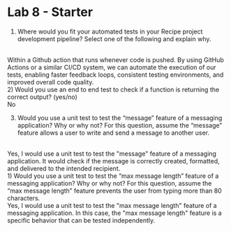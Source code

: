 # Lab 8 - Starter
1) Where would you fit your automated tests in your Recipe project development pipeline? Select one of the following and explain why.
<br>
Within a Github action that runs whenever code is pushed. By using GitHub Actions or a similar CI/CD system, we can automate the execution of our tests, enabling faster feedback loops, consistent testing environments, and improved overall code quality.
<br>
2) Would you use an end to end test to check if a function is returning the correct output? (yes/no)

<br>
No

<br>

3) Would you use a unit test to test the “message” feature of a messaging application? Why or why not? For this question, assume the “message” feature allows a user to write and send a message to another user.

<br>
Yes, I would use a unit test to test the "message" feature of a messaging application. It would check if the message is correctly created, formatted, and delivered to the intended recipient. 
<br>
1) Would you use a unit test to test the “max message length” feature of a messaging application? Why or why not? For this question, assume the “max message length” feature prevents the user from typing more than 80 characters.

<br>
Yes, I would use a unit test to test the "max message length" feature of a messaging application. In this case, the "max message length" feature is a specific behavior that can be tested independently. 
<br>